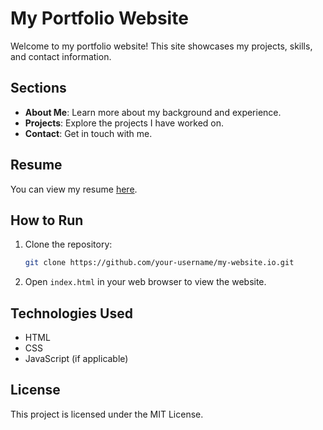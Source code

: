 # My Portfolio Website

Welcome to my portfolio website! This site showcases my projects, skills, and contact information.

## Sections

- **About Me**: Learn more about my background and experience.
- **Projects**: Explore the projects I have worked on.
- **Contact**: Get in touch with me.

## Resume

You can view my resume [here](assets/resume.pdf).

## How to Run

1. Clone the repository:
    ```bash
    git clone https://github.com/your-username/my-website.io.git
    ```
2. Open `index.html` in your web browser to view the website.

## Technologies Used

- HTML
- CSS
- JavaScript (if applicable)

## License

This project is licensed under the MIT License.